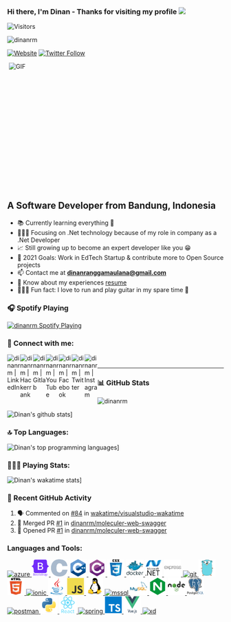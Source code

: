 ### Hi there, I'm Dinan - Thanks for visiting my profile <img src="https://media.giphy.com/media/hvRJCLFzcasrR4ia7z/giphy.gif" width="25px">

![Visitors](https://visitor-badge.glitch.me/badge?page_id=dinanrm.dinanrm)

<p align="left"><img src="https://github-profile-trophy.vercel.app/?username=dinanrm&rank=SSS,SS,S,AAA,AA,A" alt="dinanrm" /></p>

[![Website](https://img.shields.io/website?label=codeSTACKr.com&style=for-the-badge&url=https%3A%2F%2Fcodestackr.com)](https://codestackr.com)
[![Twitter Follow](https://img.shields.io/twitter/follow/dinanrm?color=1DA1F2&logo=twitter&style=for-the-badge)](https://twitter.com/intent/follow?original_referer=https%3A%2F%2Fgithub.com%2Fdinanrm&screen_name=dinanrm)

<img align="right" alt="GIF" src="https://github.com/abhisheknaiidu/abhisheknaiidu/blob/master/code.gif?raw=true" width="500" height="320" />

## A Software Developer from Bandung, Indonesia

- 📚 Currently learning everything 🤣
- 👨🏻‍💻 Focusing on .Net technology because of my role in company as a .Net Developer
- 📈 Still growing up to become an expert developer like you 😁
- 🎯 2021 Goals: Work in EdTech Startup & contribute more to Open Source projects
- 📫 Contact me at **dinanranggamaulana@gmail.com**
- 📄 Know about my experiences [resume](cv)
- 🏃🏻‍♂️ Fun fact: I love to run and play guitar in my spare time 🎸


### 🎧 Spotify Playing 

[<img src="https://now-playing-codestackr.vercel.app/api/spotify-playing" alt="dinanrm Spotify Playing" width="350" />](https://open.spotify.com/user/swyqyimdc12jajde4vpwd2x1b)


### 🔗 Connect with me:

[<img align="left" alt="dinanrm | LinkedIn" width="30px" src="https://img.icons8.com/fluent/48/000000/linkedin.png" />][linkedin]
[<img align="left" alt="dinanrm | Hackerrank" width="30px" src="https://img.icons8.com/windows/48/228B22/hackerrank.png" />][hackerrank]
[<img align="left" alt="dinanrm | Gitlab" width="30px" src="https://img.icons8.com/color/48/000000/gitlab.png" />][gitlab]
[<img align="left" alt="dinanrm | YouTube" width="30px" src="https://img.icons8.com/fluent/48/000000/youtube-play.png" />][youtube]
[<img align="left" alt="dinanrm | Facebook" width="30px" src="https://img.icons8.com/fluent/48/000000/facebook-new.png" />][facebook]
[<img align="left" alt="dinanrm | Twitter" width="30px" src="https://img.icons8.com/fluent/48/000000/twitter.png" />][twitter]
[<img align="left" alt="dinanrm | Instagram" width="30px" src="https://img.icons8.com/fluent/48/000000/instagram-new.png" />][instagram]
<br>

---

### 📊 GitHub Stats
<p><img align="center" src="https://github-readme-streak-stats.herokuapp.com/?user=dinanrm&theme=dark" alt="dinanrm" /></p>

![Dinan's github stats](https://github-readme-stats.vercel.app/api?username=dinanrm&show_icons=true&theme=react&count_private=true&include_all_commits=true)]


### 🔝 Top Languages:
![Dinan's top programming languages](https://github-readme-stats.vercel.app/api/top-langs/?username=dinanrm&layout=compact&theme=react)]


### 👨🏻‍💻 Playing Stats:
![Dinan's wakatime stats](https://github-readme-stats.vercel.app/api/wakatime?username=dinanrm&layout=compact&theme=dark)]


### 📍 Recent GitHub Activity
<!--START_SECTION:activity-->
1. 🗣 Commented on [#84](https://github.com/wakatime/visualstudio-wakatime/issues/84) in [wakatime/visualstudio-wakatime](https://github.com/wakatime/visualstudio-wakatime)
2. 🎉 Merged PR [#1](https://github.com/dinanrm/moleculer-web-swagger/pull/1) in [dinanrm/moleculer-web-swagger](https://github.com/dinanrm/moleculer-web-swagger)
3. 💪 Opened PR [#1](https://github.com/dinanrm/moleculer-web-swagger/pull/1) in [dinanrm/moleculer-web-swagger](https://github.com/dinanrm/moleculer-web-swagger)
<!--END_SECTION:activity-->

<h3 align="left">Languages and Tools:</h3>
<p align="left"> <a href="https://azure.microsoft.com/en-in/" target="_blank"> <img src="https://www.vectorlogo.zone/logos/microsoft_azure/microsoft_azure-icon.svg" alt="azure" width="40" height="40"/> </a> <a href="https://getbootstrap.com" target="_blank"> <img src="https://raw.githubusercontent.com/devicons/devicon/master/icons/bootstrap/bootstrap-plain-wordmark.svg" alt="bootstrap" width="40" height="40"/> </a> <a href="https://www.cprogramming.com/" target="_blank"> <img src="https://raw.githubusercontent.com/devicons/devicon/master/icons/c/c-original.svg" alt="c" width="40" height="40"/> </a> <a href="https://www.w3schools.com/cpp/" target="_blank"> <img src="https://raw.githubusercontent.com/devicons/devicon/master/icons/cplusplus/cplusplus-original.svg" alt="cplusplus" width="40" height="40"/> </a> <a href="https://www.w3schools.com/cs/" target="_blank"> <img src="https://raw.githubusercontent.com/devicons/devicon/master/icons/csharp/csharp-original.svg" alt="csharp" width="40" height="40"/> </a> <a href="https://www.w3schools.com/css/" target="_blank"> <img src="https://raw.githubusercontent.com/devicons/devicon/master/icons/css3/css3-original-wordmark.svg" alt="css3" width="40" height="40"/> </a> <a href="https://www.docker.com/" target="_blank"> <img src="https://raw.githubusercontent.com/devicons/devicon/master/icons/docker/docker-original-wordmark.svg" alt="docker" width="40" height="40"/> </a> <a href="https://dotnet.microsoft.com/" target="_blank"> <img src="https://raw.githubusercontent.com/devicons/devicon/master/icons/dot-net/dot-net-original-wordmark.svg" alt="dotnet" width="40" height="40"/> </a> <a href="https://expressjs.com" target="_blank"> <img src="https://raw.githubusercontent.com/devicons/devicon/master/icons/express/express-original-wordmark.svg" alt="express" width="40" height="40"/> </a> <a href="https://git-scm.com/" target="_blank"> <img src="https://www.vectorlogo.zone/logos/git-scm/git-scm-icon.svg" alt="git" width="40" height="40"/> </a> <a href="https://golang.org" target="_blank"> <img src="https://raw.githubusercontent.com/devicons/devicon/master/icons/go/go-original.svg" alt="go" width="40" height="40"/> </a> <a href="https://www.w3.org/html/" target="_blank"> <img src="https://raw.githubusercontent.com/devicons/devicon/master/icons/html5/html5-original-wordmark.svg" alt="html5" width="40" height="40"/> </a> <a href="https://ionicframework.com" target="_blank"> <img src="https://upload.wikimedia.org/wikipedia/commons/d/d1/Ionic_Logo.svg" alt="ionic" width="40" height="40"/> </a> <a href="https://www.java.com" target="_blank"> <img src="https://raw.githubusercontent.com/devicons/devicon/master/icons/java/java-original.svg" alt="java" width="40" height="40"/> </a> <a href="https://developer.mozilla.org/en-US/docs/Web/JavaScript" target="_blank"> <img src="https://raw.githubusercontent.com/devicons/devicon/master/icons/javascript/javascript-original.svg" alt="javascript" width="40" height="40"/> </a> <a href="https://www.linux.org/" target="_blank"> <img src="https://raw.githubusercontent.com/devicons/devicon/master/icons/linux/linux-original.svg" alt="linux" width="40" height="40"/> </a> <a href="https://www.microsoft.com/en-us/sql-server" target="_blank"> <img src="https://cdn.worldvectorlogo.com/logos/microsoft-sql-server.svg" alt="mssql" width="40" height="40"/> </a> <a href="https://www.mysql.com/" target="_blank"> <img src="https://raw.githubusercontent.com/devicons/devicon/master/icons/mysql/mysql-original-wordmark.svg" alt="mysql" width="40" height="40"/> </a> <a href="https://www.nginx.com" target="_blank"> <img src="https://raw.githubusercontent.com/devicons/devicon/master/icons/nginx/nginx-original.svg" alt="nginx" width="40" height="40"/> </a> <a href="https://nodejs.org" target="_blank"> <img src="https://raw.githubusercontent.com/devicons/devicon/master/icons/nodejs/nodejs-original-wordmark.svg" alt="nodejs" width="40" height="40"/> </a> <a href="https://www.postgresql.org" target="_blank"> <img src="https://raw.githubusercontent.com/devicons/devicon/master/icons/postgresql/postgresql-original-wordmark.svg" alt="postgresql" width="40" height="40"/> </a> <a href="https://postman.com" target="_blank"> <img src="https://www.vectorlogo.zone/logos/getpostman/getpostman-icon.svg" alt="postman" width="40" height="40"/> </a> <a href="https://www.python.org" target="_blank"> <img src="https://raw.githubusercontent.com/devicons/devicon/master/icons/python/python-original.svg" alt="python" width="40" height="40"/> </a> <a href="https://reactjs.org/" target="_blank"> <img src="https://raw.githubusercontent.com/devicons/devicon/master/icons/react/react-original-wordmark.svg" alt="react" width="40" height="40"/> </a> <a href="https://spring.io/" target="_blank"> <img src="https://www.vectorlogo.zone/logos/springio/springio-icon.svg" alt="spring" width="40" height="40"/> </a> <a href="https://www.typescriptlang.org/" target="_blank"> <img src="https://raw.githubusercontent.com/devicons/devicon/master/icons/typescript/typescript-original.svg" alt="typescript" width="40" height="40"/> </a> <a href="https://vuejs.org/" target="_blank"> <img src="https://raw.githubusercontent.com/devicons/devicon/master/icons/vuejs/vuejs-original-wordmark.svg" alt="vuejs" width="40" height="40"/> </a> <a href="https://www.adobe.com/products/xd.html" target="_blank"> <img src="https://cdn.worldvectorlogo.com/logos/adobe-xd.svg" alt="xd" width="40" height="40"/> </a> </p>

[website]: https://dinan.azurewebsites.net/
[facebook]: https://facebook.com/dinanrm21
[twitter]: https://twitter.com/dinanrm
[youtube]: https://youtube.com/dinanranggamaulana
[instagram]: https://instagram.com/dinan_rm
[linkedin]: https://linkedin.com/in/dinanrm
[gitlab]: https://gitlab.com/in/dinanrm
[hackerrank]: https://www.hackerrank.com/dinanrm
[cv]: https://bit.ly/cv-dinan